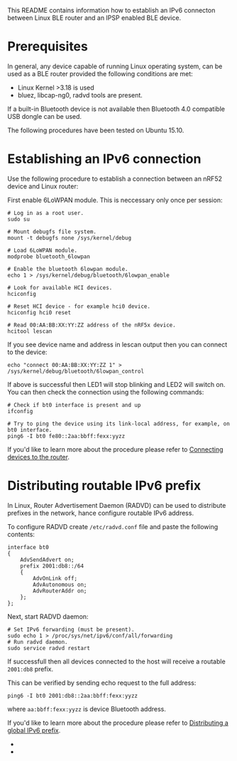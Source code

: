This README contains information how to establish an IPv6 connecton between
Linux BLE router and an IPSP enabled BLE device.

Prerequisites
=============
In general, any device capable of running Linux operating system, can be used
as a BLE router provided the following conditions are met:

* Linux Kernel >3.18 is used
* bluez, libcap-ng0, radvd tools are present.

If a built-in Bluetooth device is not available then Bluetooth 4.0 compatible 
USB dongle can be used.

The following procedures have been tested on Ubuntu 15.10.

Establishing an IPv6 connection
===============================
Use the following procedure to establish a connection between an nRF52 device 
and Linux router:

First enable 6LoWPAN module. This is neccessary only once per session:

	# Log in as a root user.
	sudo su
	
	# Mount debugfs file system.
	mount -t debugfs none /sys/kernel/debug
	
	# Load 6LoWPAN module.
	modprobe bluetooth_6lowpan
	
	# Enable the bluetooth 6lowpan module.
	echo 1 > /sys/kernel/debug/bluetooth/6lowpan_enable
	
	# Look for available HCI devices.
	hciconfig
	
	# Reset HCI device - for example hci0 device.
	hciconfig hci0 reset
	
	# Read 00:AA:BB:XX:YY:ZZ address of the nRF5x device.
	hcitool lescan
	
If you see device name and address in lescan output then you can connect to the
device:
	
	echo "connect 00:AA:BB:XX:YY:ZZ 1" > /sys/kernel/debug/bluetooth/6lowpan_control
	
If above is successful then LED1 will stop blinking and LED2 will switch on. 
You can then check the connection using the following commands:

	# Check if bt0 interface is present and up
	ifconfig
	
	# Try to ping the device using its link-local address, for example, on bt0 interface.
	ping6 -I bt0 fe80::2aa:bbff:fexx:yyzz
	
If you'd like to learn more about the procedure please refer to 
[Connecting devices to the router].

Distributing routable IPv6 prefix
=================================
In Linux, Router Advertisement Daemon (RADVD) can be used to distribute prefixes
in the network, hance configure routable IPv6 address.
 
To configure RADVD create `/etc/radvd.conf` file and paste the following contents:

	interface bt0
	{
	    AdvSendAdvert on;
	    prefix 2001:db8::/64
	    {
	        AdvOnLink off;
	        AdvAutonomous on;
	        AdvRouterAddr on;
	    };
	};

Next, start RADVD daemon:

	# Set IPv6 forwarding (must be present).
	sudo echo 1 > /proc/sys/net/ipv6/conf/all/forwarding
	# Run radvd daemon.
	sudo service radvd restart
	
If successfull then all devices connected to the host will receive 
a routable `2001:db8` prefix.

This can be verified by sending echo request to the full address:

	ping6 -I bt0 2001:db8::2aa:bbff:fexx:yyzz
	
where `aa:bbff:fexx:yyzz` is device Bluetooth address.

If you'd like to learn more about the procedure please refer to
[Distributing a global IPv6 prefix].

* [Connecting devices to the router]: http://developer.nordicsemi.com/nRF5_IoT_SDK/doc/0.9.0/html/a00089.html
* [Distributing a global IPv6 prefix]: http://developer.nordicsemi.com/nRF5_IoT_SDK/doc/0.9.0/html/a00090.html 